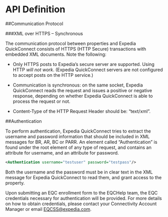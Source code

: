 # API Definition

##Communication Protocol

###XML over HTTPS – Synchronous

The communication protocol between properties and Expedia QuickConnect consists of HTTPS (HTTP Secure) transactions with embedded XML documents. Note the following:

-   Only HTTPS posts to Expedia’s secure server are supported. Using HTTP *will not work*. (Expedia QuickConnect servers are not configured to accept posts on the HTTP service.)

-   Communication is synchronous: on the same socket, Expedia QuickConnect reads the request and issues a positive or negative response, depending on whether Expedia QuickConnect is able to process the request or not.

-   Content-Type of the HTTP Request Header should be: “text/xml”.

##Authentication

To perform authentication, Expedia QuickConnect tries to extract the username and password information that should be included in XML messages for BR, AR, BC or PARR. An element called “Authentication” is found under the root element of any type of request, and contains an attribute for username, and an attribute for password.

```xml
<Authentication username="testuser" password="testpass"/>
```

Both the username and the password must be in clear text in the XML message for Expedia QuickConnect to read them, and grant access to the property.

Upon submitting an EQC enrollment form to the EQCHelp team, the EQC credentials necessary for authentication will be provided. For more details on how to obtain credentials, please contact your Connectivity Account Manager or email EQCSS@expedia.com.

